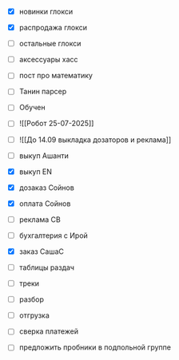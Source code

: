  - [x] новинки глокси
 - [x] распродажа глокси
 - [ ] остальные глокси
 - [ ] аксессуары хасс
- [ ] пост про математику
- [ ] Танин парсер 
- [ ] Обучен
- [ ] ![[Робот 25-07-2025]]
- [ ] ![[До 14.09 выкладка дозаторов и реклама]]
- [ ] выкуп Ашанти
- [x] выкуп ЕN
- [x] дозаказ Сойнов
- [x] оплата Сойнов
- [ ] реклама СВ
- [ ] бухгалтерия с Ирой
- [x] заказ СашаС
- [ ] таблицы раздач
- [ ] треки
- [ ] разбор
- [ ] отгрузка
- [ ] сверка платежей
- [ ] предложить пробники в подпольной группе

